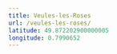 ```yaml
---
title: Veules-les-Roses
url: /veules-les-roses/
latitude: 49.872202900000005
longitude: 0.7990652
---
```

